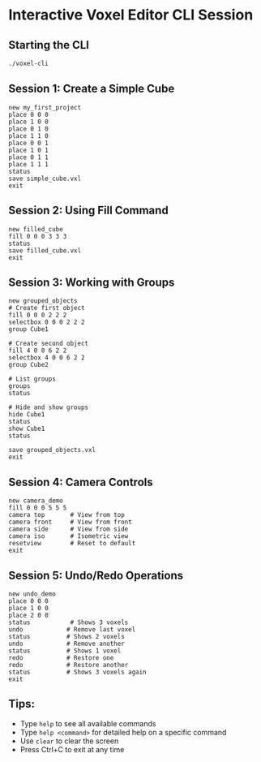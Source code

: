 # Interactive Voxel Editor CLI Session

## Starting the CLI
```bash
./voxel-cli
```

## Session 1: Create a Simple Cube
```
new my_first_project
place 0 0 0
place 1 0 0
place 0 1 0
place 1 1 0
place 0 0 1
place 1 0 1
place 0 1 1
place 1 1 1
status
save simple_cube.vxl
exit
```

## Session 2: Using Fill Command
```
new filled_cube
fill 0 0 0 3 3 3
status
save filled_cube.vxl
exit
```

## Session 3: Working with Groups
```
new grouped_objects
# Create first object
fill 0 0 0 2 2 2
selectbox 0 0 0 2 2 2
group Cube1

# Create second object
fill 4 0 0 6 2 2
selectbox 4 0 0 6 2 2
group Cube2

# List groups
groups
status

# Hide and show groups
hide Cube1
status
show Cube1
status

save grouped_objects.vxl
exit
```

## Session 4: Camera Controls
```
new camera_demo
fill 0 0 0 5 5 5
camera top       # View from top
camera front     # View from front
camera side      # View from side
camera iso       # Isometric view
resetview        # Reset to default
exit
```

## Session 5: Undo/Redo Operations
```
new undo_demo
place 0 0 0
place 1 0 0
place 2 0 0
status           # Shows 3 voxels
undo            # Remove last voxel
status          # Shows 2 voxels
undo            # Remove another
status          # Shows 1 voxel
redo            # Restore one
redo            # Restore another
status          # Shows 3 voxels again
exit
```

## Tips:
- Type `help` to see all available commands
- Type `help <command>` for detailed help on a specific command
- Use `clear` to clear the screen
- Press Ctrl+C to exit at any time